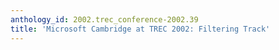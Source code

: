 ```yaml
---
anthology_id: 2002.trec_conference-2002.39
title: 'Microsoft Cambridge at TREC 2002: Filtering Track'
---
```

